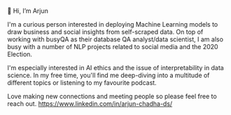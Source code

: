 👋 Hi, I’m Arjun

I'm a curious person interested in deploying Machine Learning models to draw business and social insights from self-scraped data. 
On top of working with busyQA as their database QA analyst/data scientist, I am also busy with a number of NLP projects related to social media and the 2020 Election.

I'm especially interested in AI ethics and the issue of interpretability in data science. 
In my free time, you'll find me deep-diving into a multitude of different topics or listening to my favourite podcast.

Love making new connections and meeting people so please feel free to reach out.
https://www.linkedin.com/in/arjun-chadha-ds/

